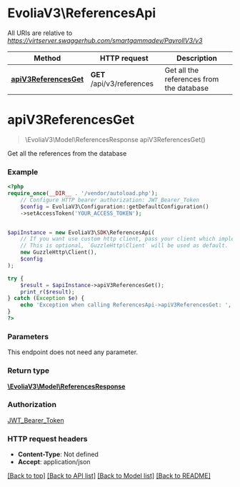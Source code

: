 # EvoliaV3\ReferencesApi

All URIs are relative to *https://virtserver.swaggerhub.com/smartgammadev/PayrollV3/v3*

Method | HTTP request | Description
------------- | ------------- | -------------
[**apiV3ReferencesGet**](ReferencesApi.md#apiv3referencesget) | **GET** /api/v3/references | Get all the references from the database

# **apiV3ReferencesGet**
> \EvoliaV3\Model\ReferencesResponse apiV3ReferencesGet()

Get all the references from the database

### Example
```php
<?php
require_once(__DIR__ . '/vendor/autoload.php');
    // Configure HTTP bearer authorization: JWT_Bearer_Token
    $config = EvoliaV3\Configuration::getDefaultConfiguration()
    ->setAccessToken('YOUR_ACCESS_TOKEN');


$apiInstance = new EvoliaV3\SDK\ReferencesApi(
    // If you want use custom http client, pass your client which implements `GuzzleHttp\ClientInterface`.
    // This is optional, `GuzzleHttp\Client` will be used as default.
    new GuzzleHttp\Client(),
    $config
);

try {
    $result = $apiInstance->apiV3ReferencesGet();
    print_r($result);
} catch (Exception $e) {
    echo 'Exception when calling ReferencesApi->apiV3ReferencesGet: ', $e->getMessage(), PHP_EOL;
}
?>
```

### Parameters
This endpoint does not need any parameter.

### Return type

[**\EvoliaV3\Model\ReferencesResponse**](../Model/ReferencesResponse.md)

### Authorization

[JWT_Bearer_Token](../../README.md#JWT_Bearer_Token)

### HTTP request headers

 - **Content-Type**: Not defined
 - **Accept**: application/json

[[Back to top]](#) [[Back to API list]](../../README.md#documentation-for-api-endpoints) [[Back to Model list]](../../README.md#documentation-for-models) [[Back to README]](../../README.md)

